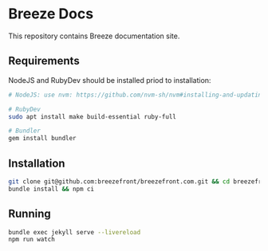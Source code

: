 # Breeze Docs

This repository contains Breeze documentation site.

## Requirements

NodeJS and RubyDev should be installed priod to installation:

```bash
# NodeJS: use nvm: https://github.com/nvm-sh/nvm#installing-and-updating

# RubyDev
sudo apt install make build-essential ruby-full

# Bundler
gem install bundler
```

## Installation

```bash
git clone git@github.com:breezefront/breezefront.com.git && cd breezefront.com
bundle install && npm ci
```

## Running

```bash
bundle exec jekyll serve --livereload
npm run watch
```
